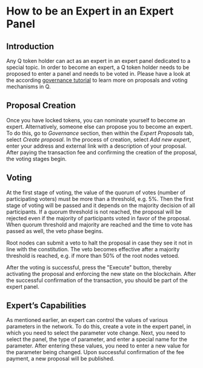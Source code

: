 # How to be an Expert in an Expert Panel

## Introduction

Any Q token holder can act as an expert in an expert panel dedicated to a special topic. In order to become an expert, a Q token holder needs to be proposed to enter a panel and needs to be voted in. Please have a look at the according [governance tutorial](how-to-exercise-governance-rights.md) to learn more on proposals and voting mechanisms in Q.

## Proposal Creation

Once you have locked tokens, you can nominate yourself to become an expert. Alternatively, someone else can propose you to become an expert. To do this, go to *Governance* section, then within the *Expert Proposals* tab, select *Create proposal*. In the process of creation, select *Add new expert*, enter your address and external link with a description of your proposal. After paying the transaction fee and confirming the creation of the proposal, the voting stages begin.

## Voting

At the first stage of voting, the value of the quorum of votes (number of participating voters) must be more than a threshold, e.g. 5%. Then the first stage of voting will be passed and it depends on the majority decision of all participants. If a quorum threshold is not reached, the proposal will be rejected even if the majority of participants voted in favor of the proposal. When quorum threshold and majority are reached and the time to vote has passed as well, the veto phase begins.

Root nodes can submit a veto to halt the proposal in case they see it not in line with the constitution. The veto becomes effective after a majority threshold is reached, e.g. if more than 50% of the root nodes vetoed.

After the voting is successful, press the "Execute" button, thereby activating the proposal and enforcing the new state on the blockchain. After the successful confirmation of the transaction, you should be part of the expert panel.

## Expert’s Capabilities

As mentioned earlier, an expert can control the values ​​of various parameters in the network. To do this, create a vote in the expert panel, in which you need to select the parameter vote change. Next, you need to select the panel, the type of parameter, and enter a special name for the parameter. After entering these values, you need to enter a new value for the parameter being changed. Upon successful confirmation of the fee payment, a new proposal will be published.

